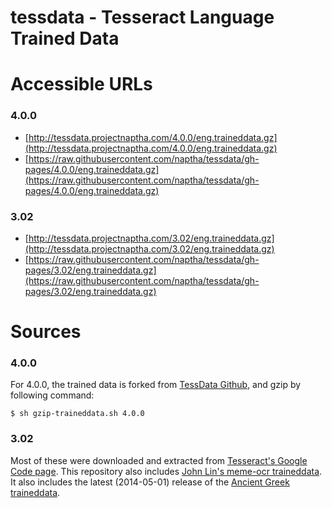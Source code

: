 tessdata - Tesseract Language Trained Data
==========================================

# Accessible URLs

### 4.0.0

- [http://tessdata.projectnaptha.com/4.0.0/eng.traineddata.gz](http://tessdata.projectnaptha.com/4.0.0/eng.traineddata.gz)
- [https://raw.githubusercontent.com/naptha/tessdata/gh-pages/4.0.0/eng.traineddata.gz](https://raw.githubusercontent.com/naptha/tessdata/gh-pages/4.0.0/eng.traineddata.gz)

### 3.02

- [http://tessdata.projectnaptha.com/3.02/eng.traineddata.gz](http://tessdata.projectnaptha.com/3.02/eng.traineddata.gz)
- [https://raw.githubusercontent.com/naptha/tessdata/gh-pages/3.02/eng.traineddata.gz](https://raw.githubusercontent.com/naptha/tessdata/gh-pages/3.02/eng.traineddata.gz)

# Sources

### 4.0.0

For 4.0.0, the trained data is forked from [TessData Github](https://github.com/tesseract-ocr/tessdata/tree/4.0.0), and gzip by following command:

```
$ sh gzip-traineddata.sh 4.0.0
```

### 3.02
Most of these were downloaded and extracted from [Tesseract's Google Code page](https://code.google.com/p/tesseract-ocr/downloads/list). This repository also includes [John Lin's meme-ocr traineddata](https://github.com/johnlinp/meme-ocr). It also includes the latest (2014-05-01) release of the [Ancient Greek traineddata](http://ancientgreekocr.org/).
